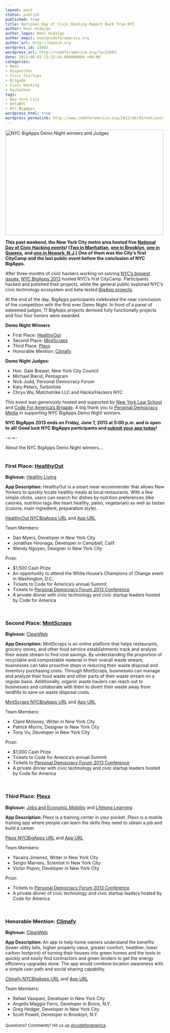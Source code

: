 ```yaml
---
layout: post
status: publish
published: true
title: National Day of Civic Hacking Report Back from NYC
author: Noel Hidalgo
author_login: Noel Hidalgo
author_email: noel@codeforamerica.org
author_url: http://noneck.org
wordpress_id: 22603
wordpress_url: http://codeforamerica.org/?p=22603
date: 2013-06-03 13:15:54.000000000 +00:00
categories:
- News
- Dispatches
- Civic Startups
- Brigade
- Civic Hacking
- Hackathon
tags:
- New York City
- betaNYC
- NYC BigApps
wordpress_html: true
wordpress_permalink: http://www.codeforamerica.org/2013/06/03/national-day-of-civic-hacking-report-back-from-nyc/
---
```


<p><a href="http://www.flickr.com/photos/noneck/8938689855/" title="NYC BigApps Demo Night winners and Judges by noneck, on Flickr"><img alt="NYC BigApps Demo Night winners and Judges" class="aligncenter" height="333" src="http://farm8.staticflickr.com/7455/8938689855_f1c96d562c.jpg" width="500"/></a></p>
<p><strong>This past weekend, the New York City metro area hosted five <a href="http://hackforchange.org/events" target="_blank">National Day of Civic Hacking events</a>! (<a href="http://hackforchange.org/edesign-lab-open-source-k12-education-hackathon" target="_blank">Two in Manhattan</a>, <a href="http://hackforchange.org/nycpublicorgs-designhackathon-creating-power-tools-public-school-parents" target="_blank">one in Brooklyn</a>, <a href="http://hackforchange.org/rockaway-beach-civic-hack-day" target="_blank">one in Queens</a>, and <a href="http://hackforchange.org/hacknwk-city-website-redesign" target="_blank">one in Newark, N.J</a>.) One of them was the City’s first CityCamp and the last public event before the conclusion of NYC BigApps.</strong></p>
<p>After three months of civic hackers working on solving <a href="http://nycbigapps.com/bigissues" target="_blank">NYC’s biggest issues</a>, <a href="http://nycbigapps.com" target="_blank">NYC BigApps 2013</a> hosted NYC’s first CityCamp. Participants hacked and polished their projects, while the general public explored NYC’s civic technology ecosystem and beta tested <a href="http://nycbigapps.com/project" target="_blank">BigApp projects</a>.</p>
<p>At the end of the day, BigApps participants celebrated the near conclusion of the competition with the first ever Demo Night. In front of a panel of esteemed judges, 11 BigApps projects demoed fully functionally projects and four four honors were awarded.</p>
<p><strong>Demo Night Winners</strong></p>
<ul>
<li>First Place: <a href="http://nycbigapps.com/project/228/HealthyOut-Find-a-Healthy-Meal-Wherever-You-Are" target="_blank">HealthyOut</a></li>
<li>Second Place: <a href="http://nycbigapps.com/project/118/MintScraps-Discover-cost-savings-in-your-waste-stream" target="_blank">MintScraps</a></li>
<li>Third Place: <a href="http://nycbigapps.com/project/162/Plexx.-Training-the-World" target="_blank">Plexx</a></li>
<li>Honorable Mention: <a href="http://nycbigapps.com/project/193/Climafy-App-for-Homeowners-to-Make-Their-Houses-Green" target="_blank">Climafy</a></li>
</ul>
<p><strong>Demo Night Judges:</strong></p>
<ul>
<li>Hon. Gale Brewer, New York City Council</li>
<li>Michael Bierut, Pentagram</li>
<li>Nick Judd, Personal Democracy Forum</li>
<li>Katy Peters, TurboVote</li>
<li>Chrys Wu, Matchstrike LLC and Hacks/Hackers NYC</li>
</ul>
<p>This event was generously hosted and supported by <a href="http://nyls.edu" target="_blank">New York Law School</a> and <a href="http://brigade.codeforamerica.org" target="_blank">Code For America’s Brigade</a>. A big thank you to <a href="http://personaldemocracy.com/conferences/nyc/2013" target="_blank">Personal Democracy Media</a> in supporting NYC BigApps Demo Night winners.</p>
<p><strong>NYC BigApps 2013 ends on Friday, June 7, 2013 at 5:00 p.m. and is open to all! Good luck NYC BigApps participants and <a href="http://nycbigapps.com/project/create" target="_blank">submit your app today</a>!</strong></p>
<p>-=-=-</p>
<p>About the NYC BigApps Demo Night winners…<br/>
 </p>
<h3>First Place: <a href="http://nycbigapps.com/project/228/HealthyOut-Find-a-Healthy-Meal-Wherever-You-Are" target="_blank">HealthyOut</a></h3>
<p><strong>BigIssue:</strong> <a href="http://nycbigapps.com/bigissues#HealthyLiving" target="_blank">Healthy Living</a></p>
<p><strong>App Description:</strong> HealthyOut is a smart meal recommender that allows New Yorkers to quickly locate healthy meals at local restaurants. With a few simple clicks, users can search for dishes by nutrition preferences (like calories, nutrition tags like heart healthy, paleo, vegetarian) as well as tastes (cuisine, main ingredient, preparation style).</p>
<p><a href="http://nycbigapps.com/project/228/HealthyOut-Find-a-Healthy-Meal-Wherever-You-Are" target="_blank">HealthyOut NYCBigApps URL</a> and <a href="https://itunes.apple.com/us/app/healthyout-free-restaurant/id566409966?mt=8" target="_blank">App URL</a></p>
<p>Team Members:</p>
<ul>
<li>Dan Myers, Developer in New York City</li>
<li>Jonathan Hironaga, Developer in Campbell, Calif.</li>
<li>Wendy Nguyen, Designer in New York City</li>
</ul>
<p>Prize:</p>
<ul>
<li>$1,500 Cash Prize</li>
<li>An opportunity to attend the White House’s Champions of Change event in Washington, D.C.</li>
<li>Tickets to Code for America’s annual Summit</li>
<li>Tickets to <a href="http://personaldemocracy.com/conferences/nyc/2013" target="_blank">Personal Democracy Forum 2013 Conference</a></li>
<li>A private dinner with civic technology and civic startup leaders hosted by Code for America</li>
</ul>
<p> </p>
<h3>Second Place: <a href="http://nycbigapps.com/project/118/MintScraps-Discover-cost-savings-in-your-waste-stream" target="_blank">MintScraps</a></h3>
<p><strong>BigIssue:</strong> <a href="http://nycbigapps.com/bigissues#Cleanweb" target="_blank">CleanWeb</a></p>
<p><strong>App Description:</strong> MintScraps is an online platform that helps restaurants, grocery stores, and other food service establishments track and analyze their waste stream to find cost savings. By understanding the proportion of recyclable and compostable material in their overall waste stream, businesses can take proactive steps in reducing their waste disposal and inventory purchasing costs. Through MintScraps, businesses can manage and analyze their food waste and other parts of their waste stream on a regular basis. Additionally, organic waste haulers can reach out to businesses and collaborate with them to divert their waste away from landfills to save on waste disposal costs.</p>
<p><a href="http://nycbigapps.com/project/118/MintScraps-Discover-cost-savings-in-your-waste-stream" target="_blank">MintScraps NYCBigApps URL</a> and <a href="http://www.mintscraps.com" target="_blank">App URL</a></p>
<p>Team Members:</p>
<ul>
<li>Claire Moloney, Writer in New York City</li>
<li>Patrick Morris, Designer in New York City</li>
<li>Tony Vu, Developer in New York City</li>
</ul>
<p>Prize:</p>
<ul>
<li>$1,000 Cash Prize</li>
<li>Tickets to Code for America’s annual Summit</li>
<li>Tickets to <a href="http://personaldemocracy.com/conferences/nyc/2013" target="_blank">Personal Democracy Forum 2013 Conference</a></li>
<li>A private dinner with civic technology and civic startup leaders hosted by Code for America</li>
</ul>
<p> </p>
<h3>Third Place: <a href="http://nycbigapps.com/project/162/Plexx.-Training-the-World" target="_blank">Plexx</a></h3>
<p><strong>BigIssue:</strong> <a href="http://nycbigapps.com/bigissues#JobsIssue" target="_blank">Jobs and Economic Mobility</a> and <a href="http://nycbigapps.com/bigissues#LifelongLearning" target="_blank">Lifelong Learning</a></p>
<p><strong>App Description: </strong>Plexx is a training center in your pocket. Plexx is a mobile training app where people can learn the skills they need to obtain a job and build a career.</p>
<p><a href="http://nycbigapps.com/project/162/Plexx.-Training-the-World" target="_blank">Plexx NYCBigApps URL</a> and <a href="http://www.plexx.co" target="_blank">App URL</a></p>
<p>Team Members:</p>
<ul>
<li>Yacaira Jimenez, Writer in New York City</li>
<li>Sergio Marrero, Scientist in New York City</li>
<li>Victor Popov, Developer in New York City</li>
</ul>
<p>Prize:</p>
<ul>
<li>Tickets to <a href="http://personaldemocracy.com/conferences/nyc/2013" target="_blank">Personal Democracy Forum 2013 Conference</a></li>
<li>A private dinner of civic technology and civic startup leaders hosted by Code for America</li>
</ul>
<p> </p>
<h3>Honorable Mention: <a href="http://nycbigapps.com/project/193/Climafy-App-for-Homeowners-to-Make-Their-Houses-Green" target="_blank">Climafy</a></h3>
<p><strong>BigIssue:</strong> <a href="http://nycbigapps.com/bigissues#JobsIssue" target="_blank">CleanWeb</a></p>
<p><strong>App Description: </strong>An app to help home owners understand the benefits (lower utility bills, higher property value, greater comfort, healthier, lower carbon footprint) of turning their houses into green homes and the tools to quickly and easily find contractors and green lenders to get the energy efficiency upgrades done. The app would combine location awareness with a simple user path and social sharing capability.</p>
<p><a href="http://nycbigapps.com/project/193/Climafy-App-for-Homeowners-to-Make-Their-Houses-Green" target="_blank">Climafy NYCBigApps URL</a> and <a href="http://www.climafy.com/modx/" target="_blank">App URL</a></p>
<p>Team Members:</p>
<ul>
<li>Rafael Vasquez, Developer in New York City</li>
<li>Angello Maggio Ferro, Developer in Bronx, N.Y.</li>
<li>Greg Hedger, Developer in New York City</li>
<li>Scott Powell, Developer in Brooklyn, N.Y.</li>
</ul>
<div><span style="font-size: small;"><span style="line-height: 24px;">Questions? Comments? Hit us up <a href="http://twitter.com/codeforamerica" target="_blank">@codeforamerica</a>.</span></span></div>
